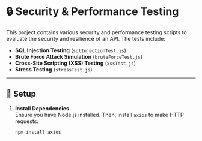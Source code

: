 # 🔒 Security & Performance Testing

This project contains various security and performance testing scripts to evaluate the security and resilience of an API. The tests include:

- **SQL Injection Testing** (`sqlInjectionTest.js`)
- **Brute Force Attack Simulation** (`bruteForceTest.js`)
- **Cross-Site Scripting (XSS) Testing** (`xssTest.js`)
- **Stress Testing** (`stressTest.js`)

---

## 📌 Setup

1. **Install Dependencies**  
   Ensure you have Node.js installed. Then, install `axios` to make HTTP requests:
   ```bash
   npm install axios

